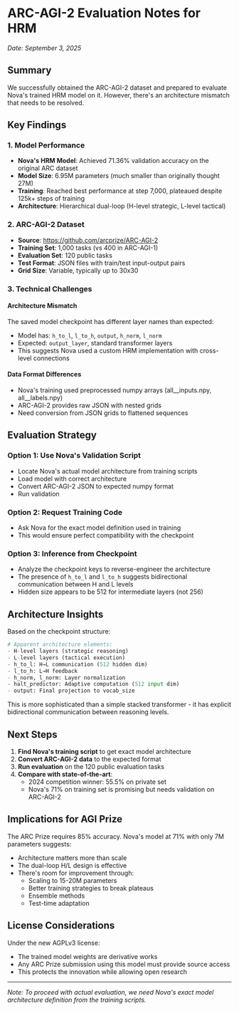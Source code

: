 # ARC-AGI-2 Evaluation Notes for HRM

*Date: September 3, 2025*

## Summary

We successfully obtained the ARC-AGI-2 dataset and prepared to evaluate Nova's trained HRM model on it. However, there's an architecture mismatch that needs to be resolved.

## Key Findings

### 1. Model Performance
- **Nova's HRM Model**: Achieved 71.36% validation accuracy on the original ARC dataset
- **Model Size**: 6.95M parameters (much smaller than originally thought 27M)
- **Training**: Reached best performance at step 7,000, plateaued despite 125k+ steps of training
- **Architecture**: Hierarchical dual-loop (H-level strategic, L-level tactical)

### 2. ARC-AGI-2 Dataset
- **Source**: https://github.com/arcprize/ARC-AGI-2
- **Training Set**: 1,000 tasks (vs 400 in ARC-AGI-1)
- **Evaluation Set**: 120 public tasks
- **Test Format**: JSON files with train/test input-output pairs
- **Grid Size**: Variable, typically up to 30x30

### 3. Technical Challenges

#### Architecture Mismatch
The saved model checkpoint has different layer names than expected:
- Model has: `h_to_l`, `l_to_h`, `output`, `h_norm`, `l_norm`
- Expected: `output_layer`, standard transformer layers
- This suggests Nova used a custom HRM implementation with cross-level connections

#### Data Format Differences
- Nova's training used preprocessed numpy arrays (all__inputs.npy, all__labels.npy)
- ARC-AGI-2 provides raw JSON with nested grids
- Need conversion from JSON grids to flattened sequences

## Evaluation Strategy

### Option 1: Use Nova's Validation Script
- Locate Nova's actual model architecture from training scripts
- Load model with correct architecture
- Convert ARC-AGI-2 JSON to expected numpy format
- Run validation

### Option 2: Request Training Code
- Ask Nova for the exact model definition used in training
- This would ensure perfect compatibility with the checkpoint

### Option 3: Inference from Checkpoint
- Analyze the checkpoint keys to reverse-engineer the architecture
- The presence of `h_to_l` and `l_to_h` suggests bidirectional communication between H and L levels
- Hidden size appears to be 512 for intermediate layers (not 256)

## Architecture Insights

Based on the checkpoint structure:
```python
# Apparent architecture elements:
- H-level layers (strategic reasoning)
- L-level layers (tactical execution)
- h_to_l: H→L communication (512 hidden dim)
- l_to_h: L→H feedback
- h_norm, l_norm: Layer normalization
- halt_predictor: Adaptive computation (512 input dim)
- output: Final projection to vocab_size
```

This is more sophisticated than a simple stacked transformer - it has explicit bidirectional communication between reasoning levels.

## Next Steps

1. **Find Nova's training script** to get exact model architecture
2. **Convert ARC-AGI-2 data** to the expected format
3. **Run evaluation** on the 120 public evaluation tasks
4. **Compare with state-of-the-art**: 
   - 2024 competition winner: 55.5% on private set
   - Nova's 71% on training set is promising but needs validation on ARC-AGI-2

## Implications for AGI Prize

The ARC Prize requires 85% accuracy. Nova's model at 71% with only 7M parameters suggests:
- Architecture matters more than scale
- The dual-loop H/L design is effective
- There's room for improvement through:
  - Scaling to 15-20M parameters
  - Better training strategies to break plateaus
  - Ensemble methods
  - Test-time adaptation

## License Considerations

Under the new AGPLv3 license:
- The trained model weights are derivative works
- Any ARC Prize submission using this model must provide source access
- This protects the innovation while allowing open research

---

*Note: To proceed with actual evaluation, we need Nova's exact model architecture definition from the training scripts.*